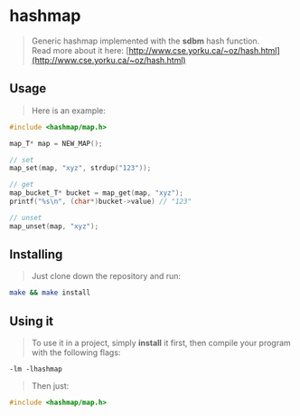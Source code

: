# hashmap
> Generic hashmap implemented with the **sdbm** hash function.  
> Read more about it here: [http://www.cse.yorku.ca/~oz/hash.html](http://www.cse.yorku.ca/~oz/hash.html)

## Usage
> Here is an example:
```C
#include <hashmap/map.h>

map_T* map = NEW_MAP();

// set
map_set(map, "xyz", strdup("123"));

// get
map_bucket_T* bucket = map_get(map, "xyz");
printf("%s\n", (char*)bucket->value) // "123"

// unset
map_unset(map, "xyz");
```

## Installing
> Just clone down the repository and run:
```bash
make && make install
```

## Using it
> To use it in a project, simply **install** it first, then compile your
> program with the following flags:
```
-lm -lhashmap
```
> Then just:
```C
#include <hashmap/map.h>
```
